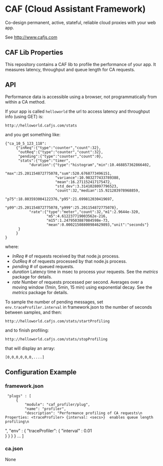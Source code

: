 # CAF (Cloud Assistant Framework)

Co-design permanent, active, stateful, reliable cloud proxies with your web app.

See http://www.cafjs.com 

## CAF Lib Properties

This repository contains a CAF lib to profile the performance of your app.
It measures latency, throughput and queue length for CA requests.


## API

Performance data is accessible using a browser, not programmatically from
within a CA method.

If your app is called `helloworld`  the url to access latency and throughput info (using GET) is:

    http://helloworld.cafjs.com/stats
    
and you get something like:

    {"ca_10_5_123_118":
         {"inReq":{"type":"counter","count":32},
          "outReq":{"type":"counter","count":32},
          "pending":{"type":"counter","count":0},
          "stats":{"type":"timer",
               "duration":{"type":"histogram","min":10.468857362866402,
                           "max":25.201154872775078,"sum":520.6768773496151,
                           "variance":10.983277433789388,
                           "mean":16.271152417175472,
                           "std_dev":3.3141028097796523,
                           "count":32,"median":15.921283978968859,
                           "p75":18.803593004122376,"p95":21.699812030419697,
                           "p99":25.201154872775078,"p999":25.201154872775078},
               "rate":{"type":"meter","count":32,"m1":2.9644e-320,
                       "m5":4.612237719003562e-216,
                       "m15":1.2479503887084598e-73,
                       "mean":0.00021508800984629893,"unit":"seconds"}
          }
         }
    }

where:

- *InReq* # of requests received by that node.js process.
- *OutReq* # of requests processed by that node.js process.
- *pending* # of queued requests.
- *duration* Latency time in msec to process your requests. See the *metrics* package for details.
- *rate* Number of requests processed per second. Averages over a moving window (1min, 5min, 15 min) using exponential decay.  See the *metrics* package for details.


To sample the number of pending messages, set `env.traceProfiler.interval` in framework.json  to the number of seconds between samples, and then:

    http://helloworld.cafjs.com/stats/startProfiling

and to finish profiling:

    http://helloworld.cafjs.com/stats/stopProfiling
    
that will display an array:

    [0,0,0,0,0,0,....]


## Configuration Example

### framework.json

     "plugs" : [
         {
             "module": "caf_profiler/plug",
             "name": "profiler",
             "description": "Performance profiling of CA requests\n Properties: <traceProfiler> {interval: <secs>}  enables queue length profiling\n
",
             "env" : {
                 "traceProfiler": {
                    "interval" : 0.01                   
                 } 
              }
            }
          }
          ...
      ]
  

### ca.json

  None
    
        
            
 
